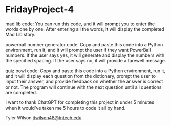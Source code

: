 # FridayProject-4

 mad lib code:
 You can run this code, and it will prompt you to enter the words one by one. After entering all the words, it will display the completed Mad Lib story.

  powerball number generator code:
Copy and paste this code into a Python environment, run it, and it will prompt the user if they want PowerBall numbers. If the user says yes, it will generate and display the numbers with the specified spacing. If the user says no, it will provide a farewell message.

 quiz bowl code:
Copy and paste this code into a Python environment, run it, and it will display each question from the dictionary, prompt the user to input their answer, and provide feedback on whether the answer is correct or not. The program will continue with the next question until all questions are completed.

I want to thank ChatGPT for completing this project in under 5 minutes when it would've taken me 5 hours to code it all by hand. 

Tyler Wilson
jtwilson48@tntech.edu
